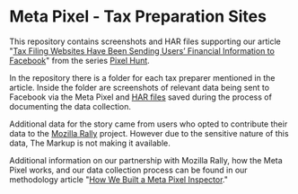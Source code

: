 # Meta Pixel - Tax Preparation Sites

This repository contains screenshots and HAR files supporting our article "[Tax Filing Websites Have Been Sending Users’ Financial Information to Facebook](https://themarkup.org/pixel-hunt/2022/11/22/tax-filing-websites-have-been-sending-users-financial-information-to-facebook)" from the series [Pixel Hunt](https://themarkup.org/series/pixel-hunt).

In the repository there is a folder for each tax preparer mentioned in the article. Inside the folder are screenshots of relevant data being sent to Facebook via the Meta Pixel and [HAR files](https://en.wikipedia.org/wiki/HAR_(file_format)) saved during the process of documenting the data collection.

Additional data for the story came from users who opted to contribute their data to the [Mozilla Rally](https://rally.mozilla.org/) project. However due to the sensitive nature of this data, The Markup is not making it available.

Additional information on our partnership with Mozilla Rally, how the Meta Pixel works, and our data collection process can be found in our methodology article "[How We Built a Meta Pixel Inspector](https://themarkup.org/show-your-work/2022/04/28/how-we-built-a-meta-pixel-inspector)."
